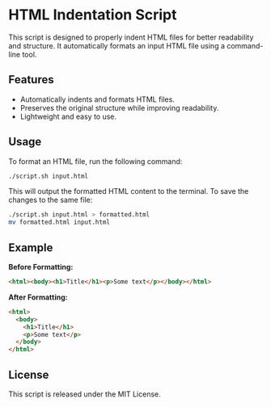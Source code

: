 # HTML Indentation Script

This script is designed to properly indent HTML files for better readability and structure. It automatically formats an input HTML file using a command-line tool.

## Features
- Automatically indents and formats HTML files.
- Preserves the original structure while improving readability.
- Lightweight and easy to use.

## Usage
To format an HTML file, run the following command:

```bash
./script.sh input.html
```

This will output the formatted HTML content to the terminal. To save the changes to the same file:

```bash
./script.sh input.html > formatted.html
mv formatted.html input.html
```

## Example
**Before Formatting:**
```html
<html><body><h1>Title</h1><p>Some text</p></body></html>
```

**After Formatting:**
```html
<html>
  <body>
    <h1>Title</h1>
    <p>Some text</p>
  </body>
</html>
```

## License
This script is released under the MIT License.


